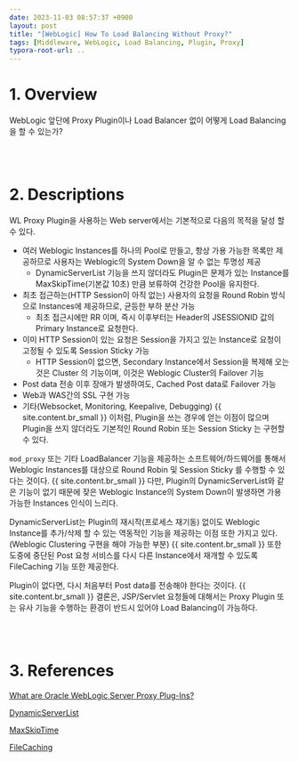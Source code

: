 ```yaml
---
date: 2023-11-03 08:57:37 +0900
layout: post
title: "[WebLogic] How To Load Balancing Without Proxy?"
tags: [Middleware, WebLogic, Load Balancing, Plugin, Proxy]
typora-root-url: ..
---
```


# 1. Overview

WebLogic 앞단에 Proxy Plugin이나 Load Balancer 없이 어떻게 Load Balancing 을 할 수 있는가?

<br><br>

# 2. Descriptions

WL Proxy Plugin을 사용하는 Web server에서는 기본적으로 다음의 목적을 달성 할 수 있다.

- 여러 Weblogic Instances를 하나의 Pool로 만들고, 항상 가용 가능한 목록만 제공하므로 사용자는 Weblogic의 System Down을 알 수 없는 투명성 제공
  - DynamicServerList 기능을 쓰지 않더라도 Plugin은 문제가 있는 Instance를 MaxSkipTime(기본값 10초) 만큼 보류하여 건강한 Pool을 유지한다.
- 최초 접근하는(HTTP Session이 아직 없는) 사용자의 요청을 Round Robin 방식으로 Instances에 제공하므로, 균등한 부하 분산 가능
  - 최초 접근시에만 RR 이며, 즉시 이후부터는 Header의 JSESSIONID 값의 Primary Instance로 요청한다.
- 이미 HTTP Session이 있는 요청은 Session을 가지고 있는 Instance로 요청이 고정될 수 있도록 Session Sticky 가능
  - HTTP Session이 없으면, Secondary Instance에서 Session을 복제해 오는 것은 Cluster 의 기능이며, 이것은 Weblogic Cluster의 Failover 기능
- Post data 전송 이후 장애가 발생하여도, Cached Post data로 Failover 가능
- Web과 WAS간의 SSL 구현 가능
- 기타(Websocket, Monitoring, Keepalive, Debugging)
{{ site.content.br_small }}
이처럼, Plugin을 쓰는 경우에 얻는 이점이 많으며 Plugin을 쓰지 않더라도 기본적인 Round Robin 또는 Session Sticky 는 구현할 수 있다.

`mod_proxy` 또는 기타 LoadBalancer 기능을 제공하는 소프트웨어/하드웨어를 통해서 Weblogic Instances를 대상으로 Round Robin 및 Session Sticky 를 수행할 수 있다는 것이다.
{{ site.content.br_small }}
다만, Plugin의 DynamicServerList와 같은 기능이 없기 때문에 잦은 Weblogic Instance의 System Down이 발생하면 가용 가능한 Instances 인식이 느리다.

DynamicServerList는 Plugin의 재시작(프로세스 재기동) 없이도 Weblogic Instance를 추가/삭제 할 수 있는 역동적인 기능을 제공하는 이점 또한 가지고 있다. (Weblogic Clustering 구현을 해야 가능한 부분)
{{ site.content.br_small }}
또한 도중에 중단된 Post 요청 서비스를 다시 다른 Instance에서 재개할 수 있도록 FileCaching 기능 또한 제공한다.

Plugin이 없다면, 다시 처음부터 Post data를 전송해야 한다는 것이다.
{{ site.content.br_small }}
결론은, JSP/Servlet 요청들에 대해서는 Proxy Plugin 또는 유사 기능을 수행하는 환경이 반드시 있어야 Load Balancing이 가능하다.

<br><br>

# 3. References

[What are Oracle WebLogic Server Proxy Plug-Ins?](https://docs.oracle.com/en/middleware/standalone/weblogic-server/14.1.1.0/develop-plugin/overview.html#GUID-C5274793-DD8C-4BEF-84A4-E64A528C4BA2)

[DynamicServerList](https://docs.oracle.com/en/middleware/standalone/weblogic-server/14.1.1.0/develop-plugin/plugin_params.html#GUID-EBAC8454-5785-4675-B74F-AAD93CFA2A1F)

[MaxSkipTime](https://docs.oracle.com/en/middleware/standalone/weblogic-server/14.1.1.0/develop-plugin/plugin_params.html#GUID-1B6B24C3-608A-4A1D-9A59-A215C8DCB013)

[FileCaching](https://docs.oracle.com/en/middleware/standalone/weblogic-server/14.1.1.0/develop-plugin/plugin_params.html#GUID-FC5A898C-7767-40CB-8480-A27E14507C3B)
